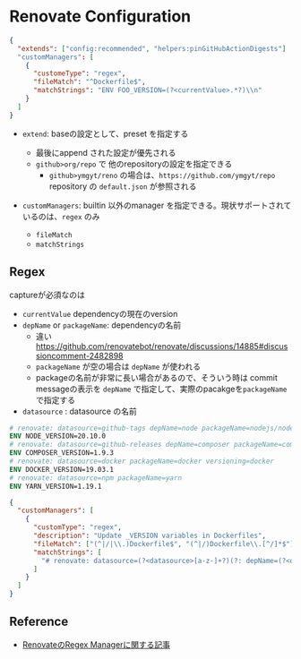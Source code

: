 # Renovate Configuration

```json
{
  "extends": ["config:recommended", "helpers:pinGitHubActionDigests"]
  "customManagers": [
    {
      "customeType": "regex",
      "fileMatch": "^Dockerfile$",
      "matchStrings": "ENV FOO_VERSION=(?<currentValue>.*?)\\n"
    }
  ]
}
```

* `extend`: baseの設定として、preset を指定する
  * 最後にappend された設定が優先される
  * `github>org/repo` で 他のrepositoryの設定を指定できる
    * `github>ymgyt/reno` の場合は、`https://github.com/ymgyt/repo` repository の `default.json` が参照される

* `customManagers`: builtin 以外のmanager を指定できる。現状サポートされているのは、`regex` のみ
  * `fileMatch`
  * `matchStrings`


## Regex

captureが必須なのは

* `currentValue` dependencyの現在のversion
* `depName` or `packageName`: dependencyの名前
  * 違い https://github.com/renovatebot/renovate/discussions/14885#discussioncomment-2482898
  * `packageName` が空の場合は `depName` が使われる
  * packageの名前が非常に長い場合があるので、そういう時は commit messageの表示を `depName` で指定して、実際のpacakgeを`packageName`で指定する
* `datasource` : datasource の名前

```Dockerfile
# renovate: datasource=github-tags depName=node packageName=nodejs/node versioning=node
ENV NODE_VERSION=20.10.0
# renovate: datasource=github-releases depName=composer packageName=composer/composer
ENV COMPOSER_VERSION=1.9.3
# renovate: datasource=docker packageName=docker versioning=docker
ENV DOCKER_VERSION=19.03.1
# renovate: datasource=npm packageName=yarn
ENV YARN_VERSION=1.19.1  
```

```json
{
  "customManagers": [
    {
      "customType": "regex",
      "description": "Update _VERSION variables in Dockerfiles",
      "fileMatch": ["(^|/|\\.)Dockerfile$", "(^|/)Dockerfile\\.[^/]*$"],
      "matchStrings": [
        "# renovate: datasource=(?<datasource>[a-z-]+?)(?: depName=(?<depName>.+?))? packageName=(?<packageName>.+?)(?: versioning=(?<versioning>[a-z-]+?))?\\s(?:ENV|ARG) .+?_VERSION=(?<currentValue>.+?)\\s"
      ]
    }
  ]
}
```

## Reference

* [RenovateのRegex Managerに関する記事](https://gkzz.dev/posts/renovate-regex-manager/)
